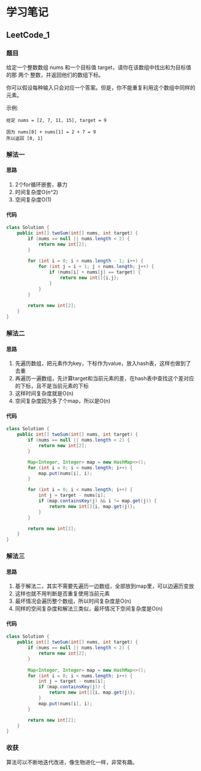# 学习笔记
## LeetCode_1
### 题目
给定一个整数数组 nums 和一个目标值 target，请你在该数组中找出和为目标值的那 两个 整数，并返回他们的数组下标。

你可以假设每种输入只会对应一个答案。但是，你不能重复利用这个数组中同样的元素。

示例:
```
给定 nums = [2, 7, 11, 15], target = 9

因为 nums[0] + nums[1] = 2 + 7 = 9
所以返回 [0, 1]
```
### 解法一
#### 思路
1. 2个for循环嵌套，暴力
2. 时间复杂度O(n^2)
3. 空间复杂度O(1)
#### 代码
```java
class Solution {
    public int[] twoSum(int[] nums, int target) {
        if (nums == null || nums.length < 2) {
            return new int[2];
        }
        
        for (int i = 0; i < nums.length - 1; i++) {
            for (int j = i + 1; j < nums.length; j++) {
                if (nums[i] + nums[j] == target) {
                    return new int[]{i,j};
                }
            }
        }
        
        return new int[2];
    }
}
```
### 解法二
#### 思路
1. 先遍历数组，把元素作为key，下标作为value，放入hash表，这样也做到了去重
2. 再遍历一遍数组，先计算target和当前元素的差，在hash表中查找这个差对应的下标，且不是当前元素的下标
3. 这样时间复杂度就是O(n)
4. 空间复杂度因为多了个map，所以是O(n)
#### 代码
```java
class Solution {
    public int[] twoSum(int[] nums, int target) {
        if (nums == null || nums.length < 2) {
            return new int[2];
        }

        Map<Integer, Integer> map = new HashMap<>();
        for (int i = 0; i < nums.length; i++) {
            map.put(nums[i], i);
        }

        for (int i = 0; i < nums.length; i++) {
            int j = target - nums[i];
            if (map.containsKey(j) && i != map.get(j)) {
                return new int[]{i, map.get(j)};
            }
        }

        return new int[2];
    }
}
```
### 解法三
#### 思路
1. 基于解法二，其实不需要先遍历一边数组，全部放到map里，可以边遍历变放
2. 这样也就不用判断是否重复使用当前元素
3. 最坏情况会遍历整个数组，所以时间复杂度是O(n)
4. 同样的空间复杂度和解法三类似，最坏情况下空间复杂度是O(n)
#### 代码
```java
class Solution {
    public int[] twoSum(int[] nums, int target) {
        if (nums == null || nums.length < 2) {
            return new int[2];
        }
        
        Map<Integer, Integer> map = new HashMap<>();
        for (int i = 0; i < nums.length; i++) {
            int j = target - nums[i];
            if (map.containsKey(j)) {
                return new int[]{i, map.get(j)};
            }
            map.put(nums[i], i);
        }

        return new int[2];
    }
}
```
### 收获
算法可以不断地迭代改进，像生物进化一样，非常有趣。
